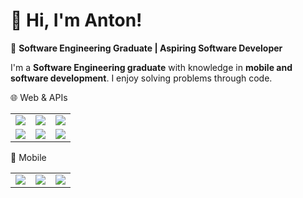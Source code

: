 # 👋 Hi, I'm Anton!

🚀 **Software Engineering Graduate | Aspiring Software Developer**

I'm a **Software Engineering graduate** with knowledge in **mobile and software development**. I enjoy solving problems through code.


🌐 Web & APIs
<table> <tr> <td><img src="https://img.shields.io/badge/JavaScript-F7DF1E?logo=javascript&logoColor=000&style=for-the-badge"/></td> <td><img src="https://img.shields.io/badge/React-61DAFB?logo=react&logoColor=000&style=for-the-badge"/></td> <td><img src="https://img.shields.io/badge/REST%20APIs-000000?logo=postman&logoColor=fff&style=for-the-badge"/></td> </tr> <tr> <td><img src="https://img.shields.io/badge/Java-007396?logo=java&logoColor=fff&style=for-the-badge"/></td> <td><img src="https://img.shields.io/badge/TailwindCSS-06B6D4?logo=tailwindcss&logoColor=fff&style=for-the-badge"/></td> <td><img src="https://img.shields.io/badge/HTML5-E34F26?logo=html5&logoColor=fff&style=for-the-badge"/></td> </tr> </table>
📱 Mobile
<table> <tr> <td><img src="https://img.shields.io/badge/Flutter-02569B?logo=flutter&logoColor=white&style=for-the-badge"/></td> <td><img src="https://img.shields.io/badge/Dart-0175C2?logo=dart&logoColor=white&style=for-the-badge"/></td> <td><img src="https://img.shields.io/badge/Android%20Studio-3DDC84?logo=android-studio&logoColor=white&style=for-the-badge"/></td> </tr> </table>
